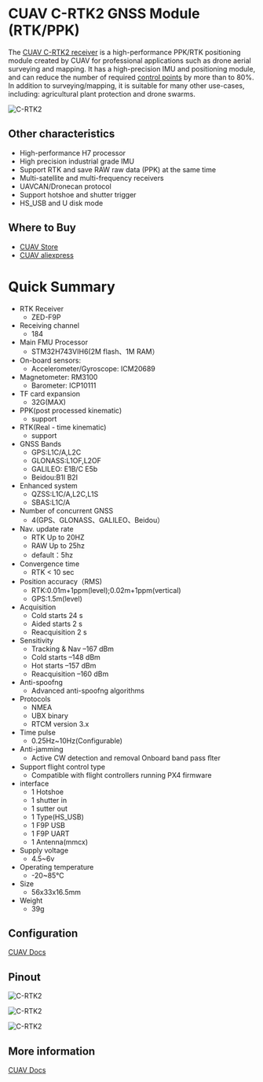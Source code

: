 # CUAV C-RTK2 GNSS Module (RTK/PPK)

The [CUAV C-RTK2 receiver](http://doc.cuav.net/gps/c-rtk/en/) is a high-performance PPK/RTK positioning module created by CUAV for professional applications such as drone aerial surveying and mapping. It has a high-precision IMU and positioning module, and can reduce the number of required [control points](https://www.youtube.com/watch?v=3k7v5aXyuKQ) by more than to 80%. In addition to surveying/mapping, it is suitable for many other use-cases, including: agricultural plant protection and drone swarms.

![C-RTK2](../../assets/hardware/gps/cuav_rtk2/c-rtk2.png)

## Other characteristics

* High-performance H7 processor
* High precision industrial grade IMU
* Support RTK and save RAW raw data (PPK) at the same time
* Multi-satellite and multi-frequency receivers
* UAVCAN/Dronecan protocol
* Support hotshoe and shutter trigger
* HS_USB and U disk mode

## Where to Buy

* [CUAV Store](https://store.cuav.net/shop/c-rtk-2/)
* [CUAV aliexpress](https://pt.aliexpress.com/item/1005003754165772.html?spm=a2g0o.store_pc_groupList.8148356.13.2f893550i0NE4o)

# Quick Summary

* RTK Receiver
  * ZED-F9P
* Receiving channel
  * 184
* Main FMU Processor
  * STM32H743VIH6(2M flash、1M RAM）
* On-board sensors:
  * Accelerometer/Gyroscope: ICM20689
* Magnetometer: RM3100
  * Barometer: ICP10111
* TF card expansion
  * 32G(MAX)
* PPK(post processed kinematic)
  * support
* RTK(Real - time kinematic)
  * support
* GNSS Bands
  * GPS:L1C/A,L2C
  * GLONASS:L1OF,L2OF
  * GALILEO: E1B/C E5b
  * Beidou:B1I B2I
* Enhanced system
  * QZSS:L1C/A,L2C,L1S
  * SBAS:L1C/A
* Number of concurrent GNSS
  * 4(GPS、GLONASS、GALILEO、Beidou）
* Nav. update rate
  * RTK Up to 20HZ
  * RAW Up to 25hz
  * default：5hz
* Convergence time
  * RTK < 10 sec
* Position accuracy（RMS)
  * RTK:0.01m+1ppm(level);0.02m+1ppm(vertical)
  * GPS:1.5m(level)
* Acquisition
  * Cold starts 24 s
  * Aided starts 2 s
  * Reacquisition 2 s
* Sensitivity
  * Tracking & Nav –167 dBm
  * Cold starts –148 dBm
  * Hot starts –157 dBm
  * Reacquisition –160 dBm
* Anti-spoofng
  * Advanced anti-spoofng algorithms
* Protocols
  * NMEA
  * UBX binary
  * RTCM version 3.x
* Time pulse
  * 0.25Hz~10Hz(Configurable)
* Anti-jamming
  * Active CW detection and removal Onboard band pass ﬂter
* Support flight control type
  * Compatible with flight controllers running PX4 firmware
* interface
  * 1 Hotshoe
  * 1 shutter in
  * 1 sutter out
  * 1 Type(HS_USB)
  * 1 F9P USB
  * 1 F9P UART
  * 1 Antenna(mmcx)
* Supply voltage
  * 4.5~6v
* Operating temperature
  * -20~85℃
* Size
  *  56x33x16.5mm
* Weight
  * 39g

## Configuration

[CUAV Docs](https://doc.cuav.net/gps/c-rtk2/en/quick-start-c-rtk2.html)

## Pinout

![C-RTK2](../../assets/hardware/gps/cuav_rtk2/c-rtk2_pinouts1.jpg)

![C-RTK2](../../assets/hardware/gps/cuav_rtk2/c-rtk2_pinouts0.jpg)

![C-RTK2](../../assets/hardware/gps/cuav_rtk2/c-rtk2_pinouts2.jpg)

## More information

[CUAV Docs](https://doc.cuav.net/gps/c-rtk2/en/)

